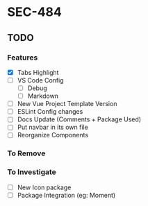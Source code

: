 # SEC-484

## TODO

### Features

* [x] Tabs Highlight
* [ ] VS Code Config
  * [ ] Debug
  * [ ] Markdown
* [ ] New Vue Project Template Version
* [ ] ESLint Config changes
* [ ] Docs Update (Comments + Package Used)
* [ ] Put navbar in its own file
* [ ] Reorganize Components

### To Remove

### To Investigate

* [ ] New Icon package
* [ ] Package Integration (eg: Moment)
